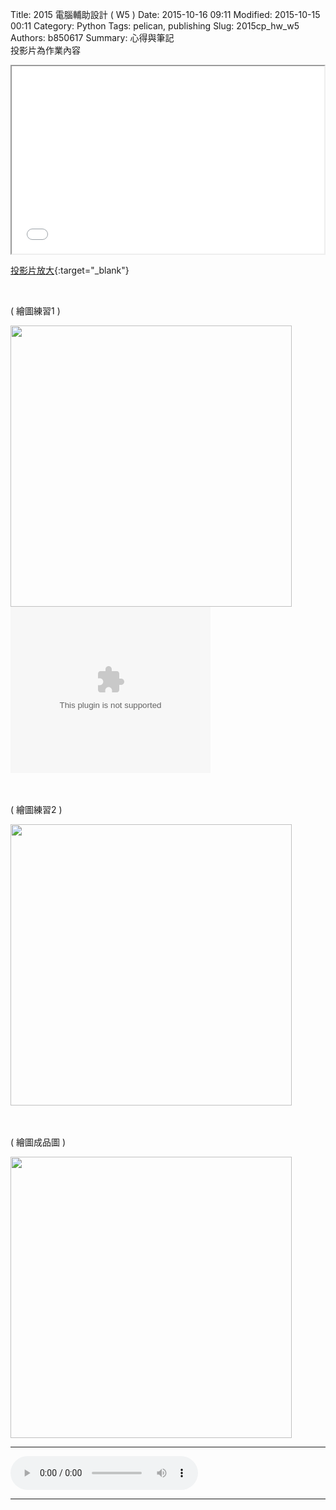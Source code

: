 Title: 2015 電腦輔助設計 ( W5 )
Date: 2015-10-16 09:11
Modified: 2015-10-15 00:11
Category: Python
Tags: pelican, publishing
Slug: 2015cp_hw_w5
Authors: b850617
Summary: 心得與筆記
<br>
投影片為作業內容

<iframe src="simplest3.html" width="500" height="300"></iframe>

[投影片放大](simplest3.html){:target="_blank"}

<br>
<p>( 繪圖練習1 )</p>
<img src="https://copy.com/GAz0F1F1YBVqomkN"width="450"height="450">
<embed src="https://copy.com/xnQxfJhm1UaeRW6D"  width="320" height="266" type="application/x-ms-wmp" autostart="false" loop="false" showtracker="false"></embed>
<br>
<br>
<br>
<p>( 繪圖練習2 )</p>
<img src="https://copy.com/aSLkL9FI4TQ3Lhq7"width="450"height="450">
<br>
<br>
<br>
<p>( 繪圖成品圖 )</p>
<img src="https://copy.com/AZcqewxQbXK2Eqhu"width="450"height="450">
<br>
<hr>
<html>
<head>
<title>帝都大學</title>
</head>
<body>
    <audio controls autoplay>
        <source src="https://copy.com/ZmDRmsoyRTEkmfUd">
    </audio>
</body>
</html>
<hr>
